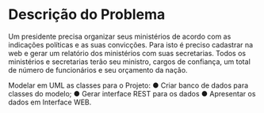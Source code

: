 # Descrição do Problema
Um presidente precisa organizar seus ministérios de acordo com as indicações políticas e as suas convicções. Para isto é preciso cadastrar na web e gerar um relatório dos ministérios com suas secretarias. Todos os ministérios e secretarias terão
seu ministro, cargos de confiança, um total de número de funcionários e seu orçamento da nação.


Modelar em UML as classes para o Projeto:
● Criar banco de dados para classes do modelo;
● Gerar interface REST para os dados
● Apresentar os dados em Interface WEB.
